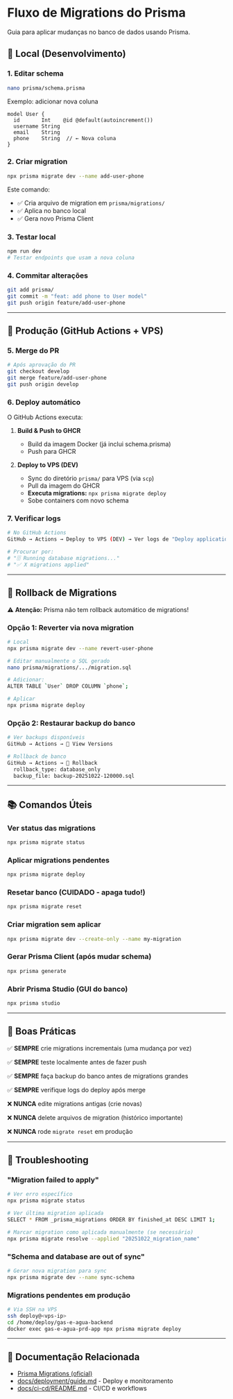 # Fluxo de Migrations do Prisma

Guia para aplicar mudanças no banco de dados usando Prisma.

## 📝 Local (Desenvolvimento)

### 1. Editar schema
```bash
nano prisma/schema.prisma
```

Exemplo: adicionar nova coluna
```prisma
model User {
  id       Int    @id @default(autoincrement())
  username String
  email    String
  phone    String  // ← Nova coluna
}
```

### 2. Criar migration
```bash
npx prisma migrate dev --name add-user-phone
```

Este comando:
- ✅ Cria arquivo de migration em `prisma/migrations/`
- ✅ Aplica no banco local
- ✅ Gera novo Prisma Client

### 3. Testar local
```bash
npm run dev
# Testar endpoints que usam a nova coluna
```

### 4. Commitar alterações
```bash
git add prisma/
git commit -m "feat: add phone to User model"
git push origin feature/add-user-phone
```

---

## 🚀 Produção (GitHub Actions + VPS)

### 5. Merge do PR
```bash
# Após aprovação do PR
git checkout develop
git merge feature/add-user-phone
git push origin develop
```

### 6. Deploy automático
O GitHub Actions executa:

1. **Build & Push to GHCR**
   - Build da imagem Docker (já inclui schema.prisma)
   - Push para GHCR

2. **Deploy to VPS (DEV)**
   - Sync do diretório `prisma/` para VPS (via `scp`)
   - Pull da imagem do GHCR
   - **Executa migrations:** `npx prisma migrate deploy`
   - Sobe containers com novo schema

### 7. Verificar logs
```bash
# No GitHub Actions
GitHub → Actions → Deploy to VPS (DEV) → Ver logs de "Deploy application"

# Procurar por:
# "🗄️ Running database migrations..."
# "✅ X migrations applied"
```

---

## 🔄 Rollback de Migrations

⚠️ **Atenção:** Prisma não tem rollback automático de migrations!

### Opção 1: Reverter via nova migration
```bash
# Local
npx prisma migrate dev --name revert-user-phone

# Editar manualmente o SQL gerado
nano prisma/migrations/.../migration.sql

# Adicionar:
ALTER TABLE `User` DROP COLUMN `phone`;

# Aplicar
npx prisma migrate deploy
```

### Opção 2: Restaurar backup do banco
```bash
# Ver backups disponíveis
GitHub → Actions → 👀 View Versions

# Rollback de banco
GitHub → Actions → 🔄 Rollback
  rollback_type: database_only
  backup_file: backup-20251022-120000.sql
```

---

## 📚 Comandos Úteis

### Ver status das migrations
```bash
npx prisma migrate status
```

### Aplicar migrations pendentes
```bash
npx prisma migrate deploy
```

### Resetar banco (CUIDADO - apaga tudo!)
```bash
npx prisma migrate reset
```

### Criar migration sem aplicar
```bash
npx prisma migrate dev --create-only --name my-migration
```

### Gerar Prisma Client (após mudar schema)
```bash
npx prisma generate
```

### Abrir Prisma Studio (GUI do banco)
```bash
npx prisma studio
```

---

## 🎯 Boas Práticas

✅ **SEMPRE** crie migrations incrementais (uma mudança por vez)

✅ **SEMPRE** teste localmente antes de fazer push

✅ **SEMPRE** faça backup do banco antes de migrations grandes

✅ **SEMPRE** verifique logs do deploy após merge

❌ **NUNCA** edite migrations antigas (crie novas)

❌ **NUNCA** delete arquivos de migration (histórico importante)

❌ **NUNCA** rode `migrate reset` em produção

---

## 🐛 Troubleshooting

### "Migration failed to apply"
```bash
# Ver erro específico
npx prisma migrate status

# Ver última migration aplicada
SELECT * FROM _prisma_migrations ORDER BY finished_at DESC LIMIT 1;

# Marcar migration como aplicada manualmente (se necessário)
npx prisma migrate resolve --applied "20251022_migration_name"
```

### "Schema and database are out of sync"
```bash
# Gerar nova migration para sync
npx prisma migrate dev --name sync-schema
```

### Migrations pendentes em produção
```bash
# Via SSH na VPS
ssh deploy@<vps-ip>
cd /home/deploy/gas-e-agua-backend
docker exec gas-e-agua-prd-app npx prisma migrate deploy
```

---

## 📖 Documentação Relacionada

- [Prisma Migrations (oficial)](https://www.prisma.io/docs/concepts/components/prisma-migrate)
- [docs/deployment/guide.md](../deployment/guide.md) - Deploy e monitoramento
- [docs/ci-cd/README.md](../ci-cd/README.md) - CI/CD e workflows
